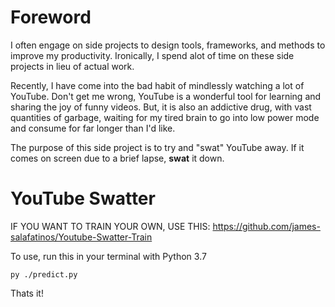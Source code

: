# Foreword

I often engage on side projects to design tools, frameworks, and methods to improve my productivity. Ironically, I spend alot of time on these side projects in lieu of actual work. 

Recently, I have come into the bad habit of mindlessly watching a lot of YouTube. Don't get me wrong, YouTube is a wonderful tool for learning and sharing the joy of funny videos. But, it is also an addictive drug, with vast quantities of garbage, waiting for my tired brain to go into low power mode and consume for far longer than I'd like.

The purpose of this side project is to try and "swat" YouTube away. If it comes on screen due to a brief lapse, **swat** it down.

# YouTube Swatter

IF YOU WANT TO TRAIN YOUR OWN, USE THIS:
https://github.com/james-salafatinos/Youtube-Swatter-Train

To use, run this in your terminal with Python 3.7
```
py ./predict.py
```

Thats it!
